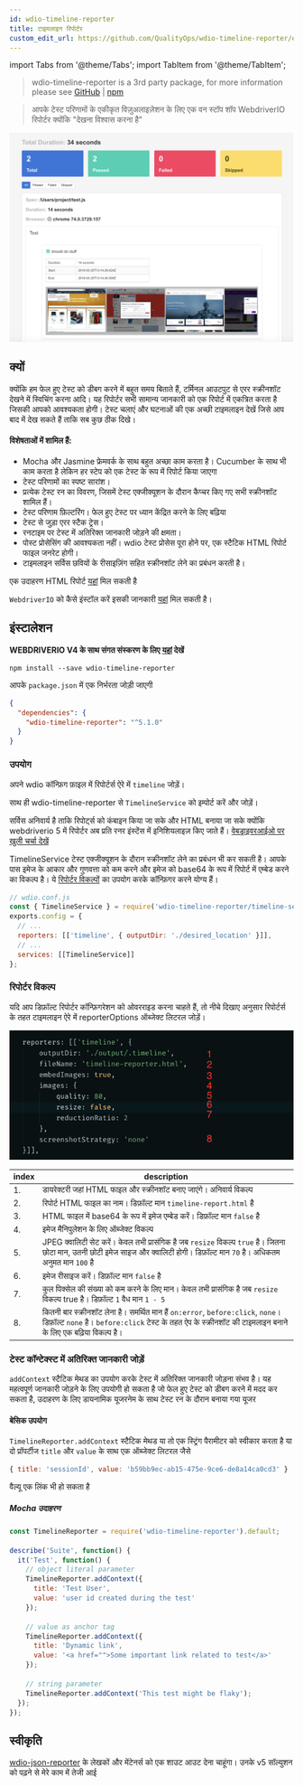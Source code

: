 ```yaml
---
id: wdio-timeline-reporter
title: टाइमलाइन रिपोर्टर
custom_edit_url: https://github.com/QualityOps/wdio-timeline-reporter/edit/master/README.md
---
```


import Tabs from '@theme/Tabs';
import TabItem from '@theme/TabItem';

> wdio-timeline-reporter is a 3rd party package, for more information please see [GitHub](https://github.com/QualityOps/wdio-timeline-reporter) | [npm](https://www.npmjs.com/package/wdio-timeline-reporter)


> आपके टेस्ट परिणामों के एकीकृत विज़ुअलाइज़ेशन के लिए एक वन स्टॉप शॉप WebdriverIO रिपोर्टर क्योंकि "देखना विश्वास करना है"

![example.png](https://github.com/QualityOps/wdio-timeline-reporter/blob/master/./images/example.png)

## क्यों

क्योंकि हम फेल हुए टेस्ट को डीबग करने में बहुत समय बिताते हैं, टर्मिनल आउटपुट से एरर स्क्रीनशॉट देखने में स्विचिंग करना आदि। यह रिपोर्टर सभी सामान्य जानकारी को एक रिपोर्ट में एकत्रित करता है जिसकी आपको आवश्यकता होगी। टेस्ट चलाएं और घटनाओं की एक अच्छी टाइमलाइन देखें जिसे आप बाद में देख सकते हैं ताकि सब कुछ ठीक दिखे।

#### विशेषताओं में शामिल हैं:

- Mocha और Jasmine फ्रेमवर्क के साथ बहुत अच्छा काम करता है। Cucumber के साथ भी काम करता है लेकिन हर स्टेप को एक टेस्ट के रूप में रिपोर्ट किया जाएगा
- टेस्ट परिणामों का स्पष्ट सारांश।
- प्रत्येक टेस्ट रन का विवरण, जिसमें टेस्ट एक्जीक्यूशन के दौरान कैप्चर किए गए सभी स्क्रीनशॉट शामिल हैं।
- टेस्ट परिणाम फ़िल्टरिंग। फेल हुए टेस्ट पर ध्यान केंद्रित करने के लिए बढ़िया
- टेस्ट से जुड़ा एरर स्टैक ट्रेस।
- रनटाइम पर टेस्ट में अतिरिक्त जानकारी जोड़ने की क्षमता।
- पोस्ट प्रोसेसिंग की आवश्यकता नहीं। wdio टेस्ट प्रोसेस पूरा होने पर, एक स्टैटिक HTML रिपोर्ट फाइल जनरेट होगी।
- टाइमलाइन सर्विस छवियों के रीसाइज़िंग सहित स्क्रीनशॉट लेने का प्रबंधन करती है।

एक उदाहरण HTML रिपोर्ट [यहां](http://htmlpreview.github.io/?https://github.com/QualityOps/wdio-timeline-reporter/blob/master/images/example-timeline-report.html) मिल सकती है

`WebdriverIO` को कैसे इंस्टॉल करें इसकी जानकारी [यहां](http://webdriver.io/guide/getstarted/install.html) मिल सकती है।

## इंस्टालेशन

**WEBDRIVERIO V4 के साथ संगत संस्करण के लिए [यहां](https://github.com/QualityOps/wdio-timeline-reporter/tree/v4) देखें**

```shell
npm install --save wdio-timeline-reporter
```

आपके `package.json` में एक निर्भरता जोड़ी जाएगी

```json
{
  "dependencies": {
    "wdio-timeline-reporter": "^5.1.0"
  }
}
```

### उपयोग

अपने wdio कॉन्फ़िग फ़ाइल में रिपोर्टर्स ऐरे में `timeline` जोड़ें।

साथ ही wdio-timeline-reporter से `TimelineService` को इम्पोर्ट करें और जोड़ें।

सर्विस अनिवार्य है ताकि रिपोर्ट्स को कंबाइन किया जा सके और HTML बनाया जा सके क्योंकि webdriverio 5 में रिपोर्टर अब प्रति रनर इंस्टेंस में इनिशियलाइज़ किए जाते हैं। [वेबड्राइवरआईओ पर खुली चर्चा देखें](https://github.com/webdriverio/webdriverio/issues/3780)

TimelineService टेस्ट एक्जीक्यूशन के दौरान स्क्रीनशॉट लेने का प्रबंधन भी कर सकती है। आपके पास इमेज के आकार और गुणवत्ता को कम करने और इमेज को base64 के रूप में रिपोर्ट में एम्बेड करने का विकल्प है। ये [रिपोर्टर विकल्पों](#reporter-options) का उपयोग करके कॉन्फ़िगर करने योग्य हैं।

```js
// wdio.conf.js
const { TimelineService } = require('wdio-timeline-reporter/timeline-service');
exports.config = {
  // ...
  reporters: [['timeline', { outputDir: './desired_location' }]],
  // ...
  services: [[TimelineService]]
};
```

### रिपोर्टर विकल्प

यदि आप डिफ़ॉल्ट रिपोर्टर कॉन्फ़िगरेशन को ओवरराइड करना चाहते हैं, तो नीचे दिखाए अनुसार रिपोर्टर्स के तहत टाइमलाइन ऐरे में reporterOptions ऑब्जेक्ट लिटरल जोड़ें।

![reporter-options.png](https://github.com/QualityOps/wdio-timeline-reporter/blob/master/./images/reporter-options.png)

| index | description                                                                                                                                                                                            |
| ----- | ------------------------------------------------------------------------------------------------------------------------------------------------------------------------------------------------------ |
| 1.    | डायरेक्टरी जहां HTML फाइल और स्क्रीनशॉट बनाए जाएंगे। अनिवार्य विकल्प                                                                                                                        |
| 2.    | रिपोर्ट HTML फाइल का नाम। डिफ़ॉल्ट मान `timeline-report.html` है                                                                                                                                     |
| 3.    | HTML फाइल में base64 के रूप में इमेज एम्बेड करें। डिफ़ॉल्ट मान `false` है                                                                                                                               |
| 4.    | इमेज मैनिपुलेशन के लिए ऑब्जेक्ट विकल्प                                                                                                                                                                |
| 5.    | JPEG क्वालिटी सेट करें। केवल तभी प्रासंगिक है जब `resize` विकल्प `true` है। जितना छोटा मान, उतनी छोटी इमेज साइज और क्वालिटी होगी। डिफ़ॉल्ट मान `70` है। अधिकतम अनुमत मान `100` है               |
| 6.    | इमेज रीसाइज करें। डिफ़ॉल्ट मान `false` है                                                                                                                                                              |
| 7.    | कुल पिक्सेल की संख्या को कम करने के लिए मान। केवल तभी प्रासंगिक है जब `resize` विकल्प true है। डिफ़ॉल्ट `1` वैध मान `1 - 5`                                                                        |
| 8.    | कितनी बार स्क्रीनशॉट लेना है। समर्थित मान हैं `on:error`, `before:click`, `none`। डिफ़ॉल्ट `none` है। `before:click` टेस्ट के तहत ऐप के स्क्रीनशॉट की टाइमलाइन बनाने के लिए एक बढ़िया विकल्प है। |

### टेस्ट कॉन्टेक्स्ट में अतिरिक्त जानकारी जोड़ें

`addContext` स्टैटिक मेथड का उपयोग करके टेस्ट में अतिरिक्त जानकारी जोड़ना संभव है। यह महत्वपूर्ण जानकारी जोड़ने के लिए उपयोगी हो सकता है जो फेल हुए टेस्ट को डीबग करने में मदद कर सकता है, उदाहरण के लिए डायनामिक यूजरनेम के साथ टेस्ट रन के दौरान बनाया गया यूजर

#### बेसिक उपयोग

`TimelineReporter.addContext` स्टैटिक मेथड या तो एक स्ट्रिंग पैरामीटर को स्वीकार करता है या दो प्रॉपर्टीज `title` और `value` के साथ एक ऑब्जेक्ट लिटरल जैसे

```js
{ title: 'sessionId', value: 'b59bb9ec-ab15-475e-9ce6-de8a14ca0cd3' }
```

वैल्यू एक लिंक भी हो सकता है

##### Mocha उदाहरण

```js
const TimelineReporter = require('wdio-timeline-reporter').default;

describe('Suite', function() {
  it('Test', function() {
    // object literal parameter
    TimelineReporter.addContext({
      title: 'Test User',
      value: 'user id created during the test'
    });

    // value as anchor tag
    TimelineReporter.addContext({
      title: 'Dynamic link',
      value: '<a href="">Some important link related to test</a>'
    });

    // string parameter
    TimelineReporter.addContext('This test might be flaky');
  });
});
```

## स्वीकृति

[wdio-json-reporter](https://github.com/fijijavis/wdio-json-reporter) के लेखकों और मेंटेनर्स को एक शाउट आउट देना चाहूंगा। उनके v5 सॉल्युशन को पढ़ने से मेरे काम में तेजी आई